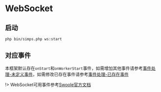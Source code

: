 # WebSocket

## 启动

```bash
php bin/simps.php ws:start
```

## 对应事件

本框架默认存在`onStart`和`onWorkerStart`事件，如需增加其他事件请参考[事件处理-未定义事件](/listens?id=未定义事件)，如需修改已存在事件请参考[事件处理-已存在事件](/listens?id=已存在事件)

!> WebSocket可用事件参考[Swoole官方文档](https://wiki.swoole.com/#/websocket_server?id=%e4%ba%8b%e4%bb%b6)